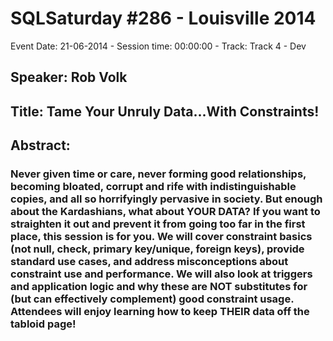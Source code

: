 # SQLSaturday #286 - Louisville 2014
Event Date: 21-06-2014 - Session time: 00:00:00 - Track: Track 4 - Dev
## Speaker: Rob Volk
## Title: Tame Your Unruly Data...With Constraints!
## Abstract:
### Never given time or care, never forming good relationships, becoming bloated, corrupt and rife with indistinguishable copies, and all so horrifyingly pervasive in society. But enough about the Kardashians, what about YOUR DATA? If you want to straighten it out and prevent it from going too far in the first place, this session is for you. We will cover constraint basics (not null, check, primary key/unique, foreign keys), provide standard use cases, and address misconceptions about constraint use and performance. We will also look at triggers and application logic and why these are NOT substitutes for (but can effectively complement) good constraint usage. Attendees will enjoy learning how to keep THEIR data off the tabloid page!
